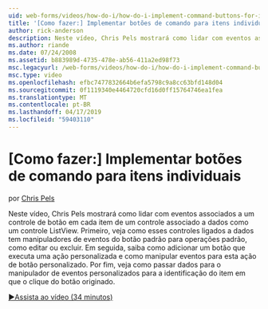 ```yaml
---
uid: web-forms/videos/how-do-i/how-do-i-implement-command-buttons-for-individual-items
title: '[Como fazer:] Implementar botões de comando para itens individuais | Microsoft Docs'
author: rick-anderson
description: Neste vídeo, Chris Pels mostrará como lidar com eventos associados a um controle de botão em cada item de um controle associado a dados como um controle ListView. Primeiro,...
ms.author: riande
ms.date: 07/24/2008
ms.assetid: b883989d-4735-478e-ab56-411a2ed98f73
msc.legacyurl: /web-forms/videos/how-do-i/how-do-i-implement-command-buttons-for-individual-items
msc.type: video
ms.openlocfilehash: efbc7477832664b6efa5798c9a8cc63bfd148d04
ms.sourcegitcommit: 0f1119340e4464720cfd16d0ff15764746ea1fea
ms.translationtype: MT
ms.contentlocale: pt-BR
ms.lasthandoff: 04/17/2019
ms.locfileid: "59403110"
---
```

# <a name="how-do-i-implement-command-buttons-for-individual-items"></a>[Como fazer:] Implementar botões de comando para itens individuais

por [Chris Pels](https://twitter.com/chrispels)

Neste vídeo, Chris Pels mostrará como lidar com eventos associados a um controle de botão em cada item de um controle associado a dados como um controle ListView. Primeiro, veja como esses controles ligados a dados tem manipuladores de eventos do botão padrão para operações padrão, como editar ou excluir. Em seguida, saiba como adicionar um botão que executa uma ação personalizada e como manipular eventos para esta ação de botão personalizado. Por fim, veja como passar dados para o manipulador de eventos personalizados para a identificação do item em que o clique do botão originado.

[&#9654;Assista ao vídeo (34 minutos)](https://channel9.msdn.com/Blogs/ASP-NET-Site-Videos/how-do-i-implement-command-buttons-for-individual-items)
